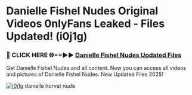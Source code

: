 # Danielle Fishel Nudes Original Videos 0nlyFans Leaked - Files Updated! (i0j1g)

<h3>🔴 CLICK HERE 🌐==►► <a href="https://tinyurl.com/yrmya6cz" rel="nofollow">Danielle Fishel Nudes Updated Files</a></h3>

Get Danielle Fishel Nudes and all content. Now you can access all videos and pictures of Danielle Fishel Nudes. New Updated Files 2025!

[![i0j1g](https://i.imgur.com/FMdXYCs.gif)](https://tinyurl.com/yrmya6cz)
danielle horvat nude